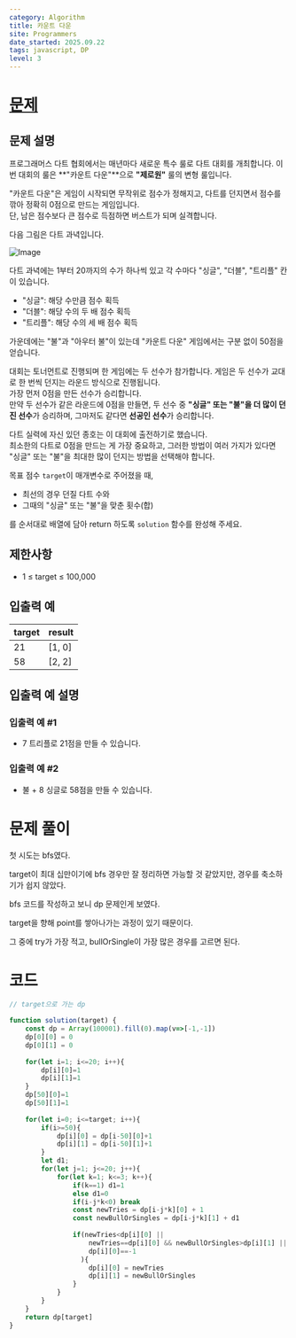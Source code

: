 ```yaml
---
category: Algorithm
title: 카운트 다운
site: Programmers
date_started: 2025.09.22
tags: javascript, DP
level: 3
---
```


# [문제](https://school.programmers.co.kr/learn/courses/30/lessons/131129#)
## 문제 설명
프로그래머스 다트 협회에서는 매년마다 새로운 특수 룰로 다트 대회를 개최합니다. 이번 대회의 룰은 **"카운트 다운"**으로 **"제로원"** 룰의 변형 룰입니다.  

"카운트 다운"은 게임이 시작되면 무작위로 점수가 정해지고, 다트를 던지면서 점수를 깎아 정확히 0점으로 만드는 게임입니다.  
단, 남은 점수보다 큰 점수로 득점하면 버스트가 되며 실격합니다.

다음 그림은 다트 과녁입니다.  

![Image](https://github.com/user-attachments/assets/7353a57f-16c2-4cfa-bcd0-9a3b6056481b)

다트 과녁에는 1부터 20까지의 수가 하나씩 있고 각 수마다 "싱글", "더블", "트리플" 칸이 있습니다.  
- "싱글": 해당 수만큼 점수 획득  
- "더블": 해당 수의 두 배 점수 획득  
- "트리플": 해당 수의 세 배 점수 획득  

가운데에는 "불"과 "아우터 불"이 있는데 "카운트 다운" 게임에서는 구분 없이 50점을 얻습니다.

대회는 토너먼트로 진행되며 한 게임에는 두 선수가 참가합니다. 게임은 두 선수가 교대로 한 번씩 던지는 라운드 방식으로 진행됩니다.  
가장 먼저 0점을 만든 선수가 승리합니다.  
만약 두 선수가 같은 라운드에 0점을 만들면, 두 선수 중 **"싱글" 또는 "불"을 더 많이 던진 선수**가 승리하며, 그마저도 같다면 **선공인 선수**가 승리합니다.

다트 실력에 자신 있던 종호는 이 대회에 출전하기로 했습니다.  
최소한의 다트로 0점을 만드는 게 가장 중요하고, 그러한 방법이 여러 가지가 있다면 "싱글" 또는 "불"을 최대한 많이 던지는 방법을 선택해야 합니다.

목표 점수 `target`이 매개변수로 주어졌을 때,  
- 최선의 경우 던질 다트 수와  
- 그때의 "싱글" 또는 "불"을 맞춘 횟수(합)  

를 순서대로 배열에 담아 return 하도록 `solution` 함수를 완성해 주세요.

## 제한사항
- 1 ≤ target ≤ 100,000  

## 입출력 예
| target | result |
| ------ | ------ |
| 21     | [1, 0] |
| 58     | [2, 2] |

## 입출력 예 설명
### 입출력 예 #1
- 7 트리플로 21점을 만들 수 있습니다.

### 입출력 예 #2
- 불 + 8 싱글로 58점을 만들 수 있습니다.

# 문제 풀이

첫 시도는 bfs였다.

target이 최대 십만이기에 bfs 경우만 잘 정리하면 가능할 것 같았지만, 경우를 축소하기가 쉽지 않았다.

bfs 코드를 작성하고 보니 dp 문제인게 보였다.

target을 향해 point를 쌓아나가는 과정이 있기 때문이다.

그 중에 try가 가장 적고, bullOrSingle이 가장 많은 경우를 고르면 된다.

# 코드
```javascript
// target으로 가는 dp

function solution(target) {
    const dp = Array(100001).fill(0).map(v=>[-1,-1])
    dp[0][0] = 0
    dp[0][1] = 0
    
    for(let i=1; i<=20; i++){
        dp[i][0]=1
        dp[i][1]=1
    }
    dp[50][0]=1
    dp[50][1]=1
    
    for(let i=0; i<=target; i++){
        if(i>=50){
            dp[i][0] = dp[i-50][0]+1
            dp[i][1] = dp[i-50][1]+1
        }
        let d1;
        for(let j=1; j<=20; j++){
            for(let k=1; k<=3; k++){
                if(k==1) d1=1
                else d1=0
                if(i-j*k<0) break
                const newTries = dp[i-j*k][0] + 1
                const newBullOrSingles = dp[i-j*k][1] + d1
                
                if(newTries<dp[i][0] ||
                    newTries==dp[i][0] && newBullOrSingles>dp[i][1] ||
                    dp[i][0]==-1
                  ){
                    dp[i][0] = newTries
                    dp[i][1] = newBullOrSingles
                }
            }
        }
    }
    return dp[target]
}
```